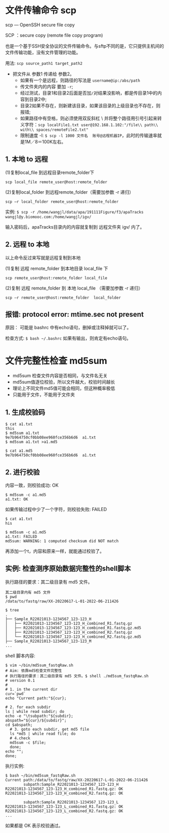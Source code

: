 # 文件传输命令 scp

scp — OpenSSH secure file copy

SCP ：secure copy (remote file copy program) 

也是一个基于SSH安全协议的文件传输命令。与sftp不同的是，它只提供主机间的文件传输功能，没有文件管理的功能。

用法: `scp source_path1 target_path2`

- 把文件从 参数1 传递给 参数2。
	* 如果有一个是远程，则路径的写法是 `username@ip:/abs/path`
	* 传文件夹内的内容 要加 `-r`;
	* 经过测试，目录1和目录2后面是否加`/`对结果没影响，都是传目录1中的内容到目录2中;
	* 目录2如果不存在，则新建该目录，如果该目录的上级目录也不存在，则报错;
	* 如果路径中有空格，则必须使用双反斜杠 \\ 并将整个路径用引号引起来转义字符：`scp localFile1.txt user@192.168.1.102:"/file\\ path\\ with\\ spaces/remoteFile2.txt"`
	* 限制速度 -l: `$ scp -l 1000 文件名  账号@远程机器IP`，此时的传输速率就是1M／8＝100K左右。



## 1. 本地 to 远程
(1)复制local_file 到远程目录remote_folder下

`scp local_file remote_user@host:remote_folder`

(2)复制local_folder 到远程remote_folder（需要加参数 -r 递归）

`scp –r local_folder remote_user@host:remote_folder`


实例: `$ scp -r /home/wangjl/data/apa/191111Figure/f3/apaTracks wangjl@y.biomooc.com:/home/wangjl/igv/`

输入密码后，apaTracks目录内的内容就复制到 远程文件夹 igv/ 内了。





## 2. 远程 to 本地
以上命令反过来写就是远程复制到本地

(1)复制 远程 remote_folder 到本地目录 local_file 下

`scp remote_user@host:remote_folder local_file`

(2)复制 远程 remote_folder 到 本地 local_file （需要加参数 -r 递归）

`scp –r remote_user@host:remote_folder  local_folder`




## 报错: protocol error: mtime.sec not present

原因： 可能是 bashrc 中有echo语句，删掉或注释掉就可以了。

检查方式: `$ bash ~/.bashrc` 如果有输出，则肯定有echo语句。










# 文件完整性检查 md5sum

- md5sum 检查文件内容是否相同，与文件名无关
- md5sum值逐位校验，所以文件越大，校验时间越长
- 理论上不同文件md5值可能会相同，但这种概率极低
- 只能用于文件，不能用于文件夹



## 1. 生成校验码

```
$ cat a1.txt 
this
$ md5sum a1.txt 
9e7b964750cf0bb08ee960fce356b6d6  a1.txt
$ md5sum a1.txt >a1.md5

$ cat a1.md5 
9e7b964750cf0bb08ee960fce356b6d6  a1.txt
```




## 2. 进行校验

内容一致，则校验成功: OK
```
$ md5sum -c a1.md5 
a1.txt: OK
```

如果传输过程中少了一个字符，则校验失败: FAILED
```
$ cat a1.txt 
his

$ md5sum -c a1.md5 
a1.txt: FAILED
md5sum: WARNING: 1 computed checksum did NOT match
```

再添加一个t，内容和原来一样，就能通过校验了。








## 实例: 检查**测序原始数据**完整性的shell脚本

执行路径的要求：其二级目录有 md5 文件。
```
其二级目录内有 md5 文件
$ pwd
/data/to/fastq/raw/XX-20220617-L-01-2022-06-211426

$ tree 
.
├── Sample_R22021013-1234567_123-123_H
│   ├── R22021013-1234567_123-123_H_combined_R1.fastq.gz
│   ├── R22021013-1234567_123-123_H_combined_R1.fastq.gz.md5
│   ├── R22021013-1234567_123-123_H_combined_R2.fastq.gz
│   └── R22021013-1234567_123-123_H_combined_R2.fastq.gz.md5
├── Sample_R22021013-1234567_123-123_M
...
```

shell 脚本内容:
```
$ vim ~/bin/md5sum_fastqRaw.sh
# Aim: 依靠md5检查文件完整性
# 执行路径的要求：其二级目录有 md5 文件。$ shell ./md5sum_fastqRaw.sh
# version 0.1
#
# 1. in the current dir 
cur=`pwd`
echo "Current path:"${cur};

# 2. for each subdir
ls | while read subdir; do 
echo -e "\tsubpath:"${subdir};
abspath="${cur}/${subdir}";
cd $abspath;
  # 3. goto each subdir, get md5 file
  ls *md5 | while read file; do 
  # 4.check
  md5sum -c $file;
  done;
echo "";
done;
```

执行实例:
```
$ bash ~/bin/md5sum_fastqRaw.sh
Current path:/data/to/fastq/raw/XX-20220617-L-01-2022-06-211426
        subpath:Sample_R22021013-1234567_123-123_H
R22021013-1234567_123-123_H_combined_R1.fastq.gz: OK
R22021013-1234567_123-123_H_combined_R2.fastq.gz: OK

        subpath:Sample_R22021013-1234567_123-123_L
R22021013-1234567_123-123_L_combined_R1.fastq.gz: OK
R22021013-1234567_123-123_L_combined_R2.fastq.gz: OK
...
```

如果都是 OK 表示校验通过。




